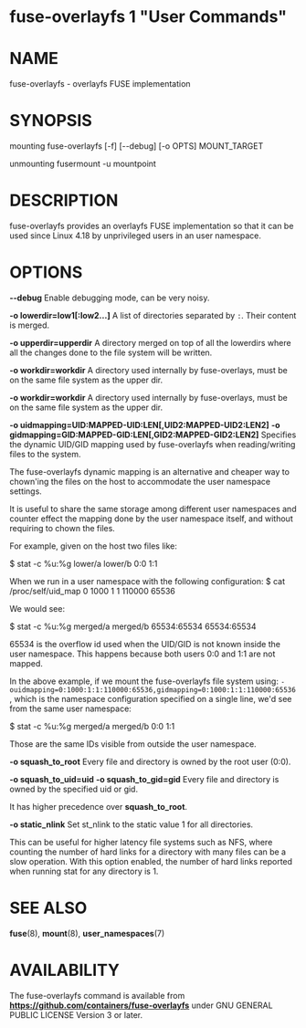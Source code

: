 fuse-overlayfs 1 "User Commands"
==================================================

# NAME

fuse-overlayfs - overlayfs FUSE implementation

# SYNOPSIS

mounting
    fuse-overlayfs [-f] [--debug] [-o OPTS] MOUNT_TARGET

unmounting
    fusermount -u mountpoint

# DESCRIPTION

fuse-overlayfs provides an overlayfs FUSE implementation so that it
can be used since Linux 4.18 by unprivileged users in an user
namespace.

# OPTIONS

**--debug**
Enable debugging mode, can be very noisy.

**-o lowerdir=low1[:low2...]**
A list of directories separated by `:`.  Their content is merged.

**-o upperdir=upperdir**
A directory merged on top of all the lowerdirs where all the changes
done to the file system will be written.

**-o workdir=workdir**
A directory used internally by fuse-overlays, must be on the same file
system as the upper dir.

**-o workdir=workdir**
A directory used internally by fuse-overlays, must be on the same file
system as the upper dir.

**-o uidmapping=UID:MAPPED-UID:LEN[,UID2:MAPPED-UID2:LEN2]**
**-o gidmapping=GID:MAPPED-GID:LEN[,GID2:MAPPED-GID2:LEN2]**
Specifies the dynamic UID/GID mapping used by fuse-overlayfs when
reading/writing files to the system.

The fuse-overlayfs dynamic mapping is an alternative and cheaper way
to chown'ing the files on the host to accommodate the user namespace
settings.

It is useful to share the same storage among different user namespaces
and counter effect the mapping done by the user namespace itself, and
without requiring to chown the files.

For example, given on the host two files like:

$ stat -c %u:%g lower/a lower/b
0:0
1:1

When we run in a user namespace with the following configuration:
$ cat /proc/self/uid_map
         0       1000          1
         1     110000      65536

We would see:

$ stat -c %u:%g merged/a merged/b
65534:65534
65534:65534

65534 is the overflow id used when the UID/GID is not known inside the
user namespace.  This happens because both users 0:0 and 1:1 are not
mapped.

In the above example, if we mount the fuse-overlayfs file system using:
`-ouidmapping=0:1000:1:1:110000:65536,gidmapping=0:1000:1:1:110000:65536`,
which is the namespace configuration specified on a single line, we'd
see from the same user namespace:

$ stat -c %u:%g merged/a merged/b
0:0
1:1

Those are the same IDs visible from outside the user namespace.

**-o squash_to_root**
Every file and directory is owned by the root user (0:0).

**-o squash_to_uid=uid**
**-o squash_to_gid=gid**
Every file and directory is owned by the specified uid or gid.

It has higher precedence over **squash_to_root**.

**-o static_nlink**
Set st_nlink to the static value 1 for all directories.

This can be useful for higher latency file systems such as NFS, where
counting the number of hard links for a directory with many files can
be a slow operation. With this option enabled, the number of hard
links reported when running stat for any directory is 1.

# SEE ALSO

**fuse**(8), **mount**(8), **user_namespaces**(7)

# AVAILABILITY

The fuse-overlayfs command is available from
**https://github.com/containers/fuse-overlayfs** under GNU GENERAL PUBLIC LICENSE Version 3 or later.
